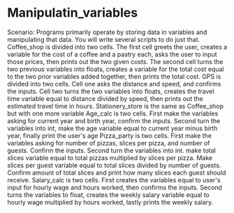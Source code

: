 # Manipulatin_variables
Scenario: Programs primarily operate by storing data in variables and manipulating that data.  You will write several scripts to do just that.
Coffee_shop is divided into two cells. The first cell greets the user, creates a variable for the cost of a coffee and a pastry each, asks the user to input those prices, then prints out the two given costs. The second cell turns the two previous variables into floats, creates a variable for the total cost equal to the two prior variables added together, then prints the total cost.
GPS is divided into two cells. Cell one asks the distance and speed, and confirms the inputs. Cell two turns the two variables into floats, creates the travel time variable equal to distance divided by speed, then prints out the estimated travel time in hours.
Stationery_store is the same as Coffee_shop but with one more variable
Age_calc is two cells. First make the variables asking for current year and birth year, confirm the inputs. Second turn the variables into int, make the age variable equal to current year minus birth year, finally print the user's age
Pizza_party is two cells. First make the variables asking for number of pizzas, slices per pizza, and number of guests. Confirm the inputs. Second turn the variables into int. make total slices variable equal to total pizzas multiplied by slices per pizza. Make slices per guest variable equal to total slices divided by number of guests. Confirm amount of total slices and print how many slices each guest should receive.
Salary_calc is two cells. First creates the variables equal to user's input for hourly wage and hours worked, then confirms the inputs. Second turns the variables to float, creates the weekly salary variable equal to hourly wage multiplied by hours worked, lastly prints the weekly salary.